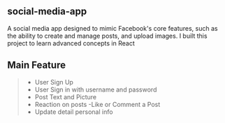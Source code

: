 ## social-media-app


A social media app designed to mimic Facebook's core features, such as the ability to create and manage posts, and upload images. 
I built this project to learn advanced concepts in React

## Main Feature

>- User Sign Up 
>- User Sign in with username and password
>- Post Text and Picture
>- Reaction on posts
>-Like or Comment a Post
>- Update detail personal info

